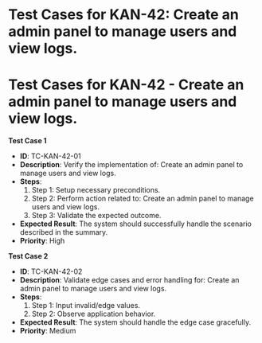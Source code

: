 # Test Cases for KAN-42: Create an admin panel to manage users and view logs.

# Test Cases for KAN-42 - Create an admin panel to manage users and view logs.

**Test Case 1**
- **ID**: TC-KAN-42-01
- **Description**: Verify the implementation of: Create an admin panel to manage users and view logs.
- **Steps**:
  1. Step 1: Setup necessary preconditions.
  2. Step 2: Perform action related to: Create an admin panel to manage users and view logs.
  3. Step 3: Validate the expected outcome.
- **Expected Result**: The system should successfully handle the scenario described in the summary.
- **Priority**: High

**Test Case 2**
- **ID**: TC-KAN-42-02
- **Description**: Validate edge cases and error handling for: Create an admin panel to manage users and view logs.
- **Steps**:
  1. Step 1: Input invalid/edge values.
  2. Step 2: Observe application behavior.
- **Expected Result**: The system should handle the edge case gracefully.
- **Priority**: Medium
